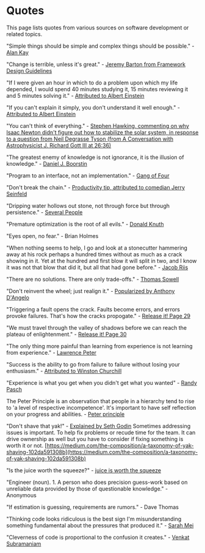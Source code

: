 # Quotes

This page lists quotes from various sources on software development or related topics.

"Simple things should be simple and complex things should be possible." - [Alan Kay](https://www.quora.com/What-is-the-story-behind-Alan-Kay-s-adage-Simple-things-should-be-simple-complex-things-should-be-possible)

"Change is terrible, unless it's great." - [Jeremy Barton from Framework Design Guidelines](https://a.co/d/9tUIaFr)

"If I were given an hour in which to do a problem upon which my life depended, I would spend 40 minutes studying it, 15 minutes reviewing it and 5 minutes solving it." - [Attributed to Albert Einstein](https://quoteinvestigator.com/2014/05/22/solve/)

"If you can't explain it simply, you don't understand it well enough." - [Attributed to Albert Einstein](https://skeptics.stackexchange.com/questions/8742/did-einstein-say-if-you-cant-explain-it-simply-you-dont-understand-it-well-en)

"You can't think of everything." - [Stephen Hawking, commenting on why Isaac Newton didn't figure out how to stabilize the solar system, in response to a question from Neil Degrasse Tyson (from A Conversation with Astrophysicist J. Richard Gott III at 26:36)](https://www.youtube.com/watch?v=VFmHSnnI0OA&t=1596s)

"The greatest enemy of knowledge is not ignorance, it is the illusion of knowledge." - [Daniel J. Boorstin](https://quoteinvestigator.com/2016/07/20/knowledge/)

"Program to an interface, not an implementation." - [Gang of Four](https://en.wikipedia.org/wiki/Design_Patterns#Introduction)

"Don't break the chain." - [Productivity tip, attributed to comedian Jerry Seinfeld](https://lifehacker.com/jerry-seinfelds-productivity-secret-281626)

"Dripping water hollows out stone, not through force but through persistence." - [Several People](https://wist.info/other/26191/)

"Premature optimization is the root of all evils." - [Donald Knuth](https://en.wikipedia.org/wiki/Program_optimization)

"Eyes open, no fear." - Brian Holmes

"When nothing seems to help, I go and look at a stonecutter hammering away at his rock perhaps a hundred times without as much as a crack showing in it. Yet at the hundred and first blow it will split in two, and I know it was not that blow that did it, but all that had gone before." - [Jacob Riis](https://www.poundingtherock.com/pages/the-quote)

"There are no solutions. There are only trade-offs." - [Thomas Sowell](https://www.goodreads.com/quotes/1411380-there-are-no-solutions-there-are-only-trade-offs)

"Don't reinvent the wheel; just realign it." - [Popularized by Anthony D'Angelo](https://en.wikipedia.org/wiki/Reinventing_the_wheel)

"Triggering a fault opens the crack. Faults become errors, and errors provoke failures. That's how the cracks propogate." - [Release it! Page 29](https://pragprog.com/titles/mnee2/release-it-second-edition/)

"We must travel through the valley of shadows before we can reach the plateau of enlightenment." - [Release it! Page 30](https://pragprog.com/titles/mnee2/release-it-second-edition/)

"The only thing more painful than learning from experience is not learning from experience." - [Lawrence Peter](https://quoteinvestigator.com/2017/05/19/experience/)

"Success is the ability to go from failure to failure without losing your enthusiasm." - [Attributed to Winston Churchill](https://quoteinvestigator.com/2014/06/28/success/)

"Experience is what you get when you didn't get what you wanted" - [Randy Pasch](https://www.youtube.com/watch?v=ji5_MqicxSo)

The Peter Principle is an observation that people in a hierarchy tend to rise to 'a level of respective incompetence'. It's important to have self reflection on your progress and abilities. - [Peter principle](https://en.wikipedia.org/wiki/Peter_principle)

"Don't shave that yak!" - [Explained by Seth Godin](https://seths.blog/2005/03/dont_shave_that/)
Sometimes addressing issues is important. To help fix problems or recude time for the team. It can drive ownership as well but you have to consider if fixing something is worth it or not. [https://medium.com/the-composition/a-taxonomy-of-yak-shaving-102da591308b](https://medium.com/the-composition/a-taxonomy-of-yak-shaving-102da591308b)

"Is the juice worth the squeeze?" - [juice is worth the squeeze](https://en.wiktionary.org/wiki/juice_is_worth_the_squeeze)

"Engineer (noun). 1. A person who does precision guess-work based on unreliable data provided by those of questionable knowledge." - Anonymous

"If estimation is guessing, requirements are rumors." - Dave Thomas

"Thinking code looks ridiculous is the best sign I'm misunderstanding something fundamental about the pressures that produced it." - [Sarah Mei](https://x.com/sarahmei/status/595442223170256896)

"Cleverness of code is proportional to the confusion it creates." - [Venkat Subramaniam](https://x.com/venkat_s/status/1518006880844632066)
